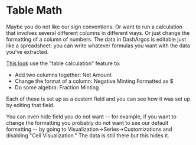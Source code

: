 # Table Math

Maybe you do not like our sign conventions.
Or want to run a calculation that involves several different columns in different ways.
Or just change the formatting of a column of numbers.
The data in DashArgos is editable just like a spreadsheet: you can write whatever formulas you want
with the data you've extracted.

[This look](https://dashargos.chainargos.com/looks/799) use the "table calculation" feature to:
- Add two columns together: Net Amount
- Change the format of a column: Negative Minting Formatted as $
- Do some algebra: Fraction Minting

Each of these is set up as a custom field and you can see how it was set up by editing that field.

You can even hide field you do not want -- for example, if you want to change the formatting you probably
do not want to see our default formatting -- by going to Visualization->Series->Customizations and disabling
"Cell Visualization."
The data is still there but this hides it.
